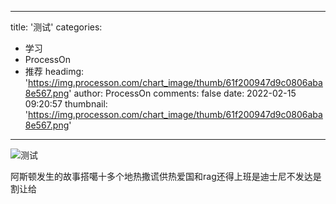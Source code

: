 
---
title: '测试'
categories: 
 - 学习
 - ProcessOn
 - 推荐
headimg: 'https://img.processon.com/chart_image/thumb/61f200947d9c0806aba8e567.png'
author: ProcessOn
comments: false
date: 2022-02-15 09:20:57
thumbnail: 'https://img.processon.com/chart_image/thumb/61f200947d9c0806aba8e567.png'
---

<div>   
<img class="thumb" alt="测试" src="https://img.processon.com/chart_image/thumb/61f200947d9c0806aba8e567.png" referrerpolicy="no-referrer">
<p>阿斯顿发生的故事搭噶十多个地热撒谎供热爱国和rag还得上班是迪士尼不发达是割让给</p>  
</div>
            